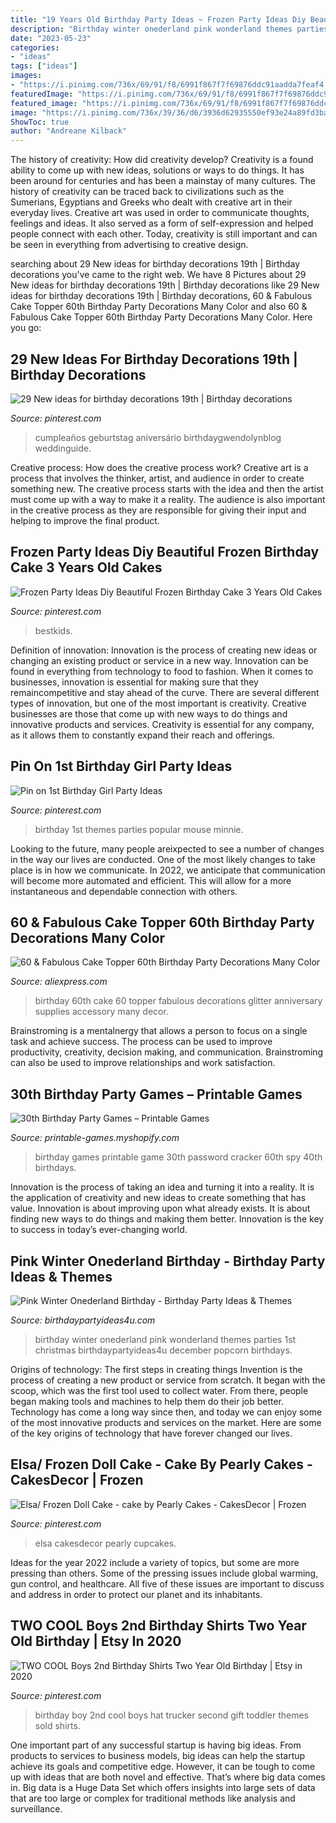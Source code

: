 ```yaml
---
title: "19 Years Old Birthday Party Ideas ~ Frozen Party Ideas Diy Beautiful Frozen Birthday Cake 3 Years Old Cakes"
description: "Birthday winter onederland pink wonderland themes parties 1st christmas birthdaypartyideas4u december popcorn birthdays"
date: "2023-05-23"
categories:
- "ideas"
tags: ["ideas"]
images:
- "https://i.pinimg.com/736x/69/91/f8/6991f867f7f69876ddc91aadda7feaf4.jpg"
featuredImage: "https://i.pinimg.com/736x/69/91/f8/6991f867f7f69876ddc91aadda7feaf4.jpg"
featured_image: "https://i.pinimg.com/736x/69/91/f8/6991f867f7f69876ddc91aadda7feaf4.jpg"
image: "https://i.pinimg.com/736x/39/36/d6/3936d62935550ef93e24a89fd3ba390b.jpg"
ShowToc: true
author: "Andreane Kilback"
---
```



The history of creativity: How did creativity develop?
Creativity is a found ability to come up with new ideas, solutions or ways to do things. It has been around for centuries and has been a mainstay of many cultures. The history of creativity can be traced back to civilizations such as the Sumerians, Egyptians and Greeks who dealt with creative art in their everyday lives. Creative art was used in order to communicate thoughts, feelings and ideas. It also served as a form of self-expression and helped people connect with each other. Today, creativity is still important and can be seen in everything from advertising to creative design.

	

		
searching about 29 New ideas for birthday decorations 19th | Birthday decorations you've came to the right web. We have 8 Pictures about 29 New ideas for birthday decorations 19th | Birthday decorations like 29 New ideas for birthday decorations 19th | Birthday decorations, 60 &amp; Fabulous Cake Topper 60th Birthday Party Decorations Many Color and also 60 &amp; Fabulous Cake Topper 60th Birthday Party Decorations Many Color. Here you go:
		
    
## 29 New Ideas For Birthday Decorations 19th | Birthday Decorations

<img loading=lazy src="https://i.pinimg.com/736x/b6/b2/a8/b6b2a8f00109ddd4e93c04e83ad40bba.jpg" onerror="this.onerror=null;this.src='https://tse4.mm.bing.net/th?id=OIP.kg0-lOTcQd-Yy71fwR0ShQAAAA&amp;pid=15.1';" alt="29 New ideas for birthday decorations 19th | Birthday decorations">

_Source: pinterest.com_

>cumpleaños geburtstag aniversário birthdaygwendolynblog weddinguide. 

	

Creative process: How does the creative process work?
Creative art is a process that involves the thinker, artist, and audience in order to create something new. The creative process starts with the idea and then the artist must come up with a way to make it a reality. The audience is also important in the creative process as they are responsible for giving their input and helping to improve the final product.

    
## Frozen Party Ideas Diy Beautiful Frozen Birthday Cake 3 Years Old Cakes

<img loading=lazy src="https://i.pinimg.com/736x/f9/29/3b/f9293b53332740704aea63328974bd42.jpg" onerror="this.onerror=null;this.src='https://tse1.mm.bing.net/th?id=OIP.Q6xkMsG8u5Ak2Sj7Dl5OTAHaJ3&amp;pid=15.1';" alt="Frozen Party Ideas Diy Beautiful Frozen Birthday Cake 3 Years Old Cakes">

_Source: pinterest.com_

>bestkids. 

	

Definition of innovation:
Innovation is the process of creating new ideas or changing an existing product or service in a new way. Innovation can be found in everything from technology to food to fashion. When it comes to businesses, innovation is essential for making sure that they remaincompetitive and stay ahead of the curve. There are several different types of innovation, but one of the most important is creativity. Creative businesses are those that come up with new ways to do things and innovative products and services. Creativity is essential for any company, as it allows them to constantly expand their reach and offerings.

    
## Pin On 1st Birthday Girl Party Ideas

<img loading=lazy src="https://i.pinimg.com/736x/69/91/f8/6991f867f7f69876ddc91aadda7feaf4.jpg" onerror="this.onerror=null;this.src='https://tse2.mm.bing.net/th?id=OIP.bDFY7lxegYJdWa-sYm8JgwHaLH&amp;pid=15.1';" alt="Pin on 1st Birthday Girl Party Ideas">

_Source: pinterest.com_

>birthday 1st themes parties popular mouse minnie. 

	

Looking to the future, many people areixpected to see a number of changes in the way our lives are conducted. One of the most likely changes to take place is in how we communicate. In 2022, we anticipate that communication will become more automated and efficient. This will allow for a more instantaneous and dependable connection with others.

    
## 60 &amp; Fabulous Cake Topper 60th Birthday Party Decorations Many Color

<img loading=lazy src="https://ae01.alicdn.com/kf/HTB1ZVGGfByWBuNkSmFPq6xguVXav/60-Fabulous-Cake-Topper-60th-Birthday-Party-Decorations-Many-Color-Glitter-Cake-Accessory-Anniversary-Decor-Supplies.jpg" onerror="this.onerror=null;this.src='https://tse1.mm.bing.net/th?id=OIP.DepOWPY0qEOfo-jJHsiyhwHaHa&amp;pid=15.1';" alt="60 &amp; Fabulous Cake Topper 60th Birthday Party Decorations Many Color">

_Source: aliexpress.com_

>birthday 60th cake 60 topper fabulous decorations glitter anniversary supplies accessory many decor. 

	

Brainstroming is a mentalnergy that allows a person to focus on a single task and achieve success. The process can be used to improve productivity, creativity, decision making, and communication. Brainstroming can also be used to improve relationships and work satisfaction.

    
## 30th Birthday Party Games – Printable Games

<img loading=lazy src="https://cdn.shopify.com/s/files/1/0454/2101/products/Password-Cracker-Game_Page_1-M_grande.png?v=1399474316" onerror="this.onerror=null;this.src='https://tse2.mm.bing.net/th?id=OIP.KFHcxj1ZQyyg-iVPrTMBwwAAAA&amp;pid=15.1';" alt="30th Birthday Party Games – Printable Games">

_Source: printable-games.myshopify.com_

>birthday games printable game 30th password cracker 60th spy 40th birthdays. 

	

Innovation is the process of taking an idea and turning it into a reality. It is the application of creativity and new ideas to create something that has value. Innovation is about improving upon what already exists. It is about finding new ways to do things and making them better. Innovation is the key to success in today’s ever-changing world.

    
## Pink Winter Onederland Birthday - Birthday Party Ideas &amp; Themes

<img loading=lazy src="http://www.birthdaypartyideas4u.com/wp-content/uploads/2017/01/Pink-Winter-Onederland-Birthday-Popcorn-600x900.jpg" onerror="this.onerror=null;this.src='https://tse2.mm.bing.net/th?id=OIP.RdHhiemrGLlsQoXqvZJEkQHaLH&amp;pid=15.1';" alt="Pink Winter Onederland Birthday - Birthday Party Ideas &amp; Themes">

_Source: birthdaypartyideas4u.com_

>birthday winter onederland pink wonderland themes parties 1st christmas birthdaypartyideas4u december popcorn birthdays. 

	

Origins of technology: The first steps in creating things
Invention is the process of creating a new product or service from scratch. It began with the scoop, which was the first tool used to collect water. From there, people began making tools and machines to help them do their job better. Technology has come a long way since then, and today we can enjoy some of the most innovative products and services on the market. Here are some of the key origins of technology that have forever changed our lives.

    
## Elsa/ Frozen Doll Cake - Cake By Pearly Cakes - CakesDecor | Frozen

<img loading=lazy src="https://i.pinimg.com/736x/39/36/d6/3936d62935550ef93e24a89fd3ba390b.jpg" onerror="this.onerror=null;this.src='https://tse4.mm.bing.net/th?id=OIP.5B7pPsjDca5dzNHIZ8Qz6wHaL8&amp;pid=15.1';" alt="Elsa/ Frozen Doll Cake - cake by Pearly Cakes - CakesDecor | Frozen">

_Source: pinterest.com_

>elsa cakesdecor pearly cupcakes. 

	

Ideas for the year 2022 include a variety of topics, but some are more pressing than others. Some of the pressing issues include global warming, gun control, and healthcare. All five of these issues are important to discuss and address in order to protect our planet and its inhabitants.

    
## TWO COOL Boys 2nd Birthday Shirts Two Year Old Birthday | Etsy In 2020

<img loading=lazy src="https://i.pinimg.com/originals/0e/cf/05/0ecf05afee792951d3b11d5b7dbecf76.jpg" onerror="this.onerror=null;this.src='https://tse4.mm.bing.net/th?id=OIP.a1BhacRbFKp4i99rqIEl_AHaLG&amp;pid=15.1';" alt="TWO COOL Boys 2nd Birthday Shirts Two Year Old Birthday | Etsy in 2020">

_Source: pinterest.com_

>birthday boy 2nd cool boys hat trucker second gift toddler themes sold shirts. 

	

One important part of any successful startup is having big ideas. From products to services to business models, big ideas can help the startup achieve its goals and competitive edge. However, it can be tough to come up with ideas that are both novel and effective. That’s where big data comes in. Big data is a Huge Data Set which offers insights into large sets of data that are too large or complex for traditional methods like analysis and surveillance.

